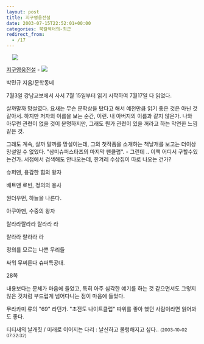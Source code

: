 ```yaml
---
layout: post
title: 지구영웅전설
date: 2003-07-15T22:52:01+00:00
categories: 북컬렉터의-최근
redirect_from:
  - /17
---
```




<a href="http://www.aladin.co.kr/shop/wproduct.aspx?ISBN=8982816798&amp;ttbkey=ttbjinto1216001&amp;COPYPaper=1">

<img hspace=15 src=http://image.aladin.co.kr/product/41/88/coversum/8982816798_2.jpg>

지구영웅전설</a> - <img src="http://image.aladin.co.kr/img/common/star_s10.gif" />

박민규 지음/문학동네

7월3일 강남교보에서 사서 7월 15일부터 읽기 시작하여 7월17일 다 읽었다.

살까말까 망설였다. 요새는 무슨 문학상을 탔다고 해서 예전만큼 읽기 좋은 것은 아닌 것 같아서. 하지만 저자의 이름을 보는 순간, 이런. 내 아버지의 이름과 같지 않은가. 나와 아무런 관련이 없을 것이 분명하지만, 그래도 뭔가 관련이 있을 꺼라고 하는 막연한 느낌 같은 것.

그래도 계속, 살까 말까를 망설이는데, 그의 첫작품을 소개하는 책날개를 보고는 더이상 망설일 수 없었다. "삼미슈퍼스타즈의 마지막 팬클럽". - 그런데 .. 이책 어디서 구할수있는건가. 서점에서 검색해도 안나오는데, 한겨레 수상집이 따로 나오는 건가?

> 

슈퍼맨, 용감한 힘의 왕자

배트맨 로빈, 정의의 용사

원더우먼, 하늘을 나른다.

아쿠아맨, 수중의 왕자

랄라라랄라라 랄라라 라

랄라라 랄라라 라

정의를 모르는 나쁜 무리들

싸워 무찌른다 슈퍼특공대.

28쪽

내용보다는 문체가 마음에 들었고, 특히 아주 심각한 얘기를 하는 것 같으면서도 그렇지 않은 것처럼 부드럽게 넘어다니는 점이 마음에 들었다.

무라카미 류의 "69" 라던가. "초전도 나이트클럽" 따위를 좋아 했던 사람이라면 읽어봐도 좋다.
<div id=comments>
<div class=comment>
<!--- cmt:27 --->
<!--- mail: --->
<!--- parent:0 --->
티티새의 날개짓 / 미래로 이어지는 다리 : 
날신하고 물렁해지고 싶다..
 <small>(2003-10-02 07:32:32)</small>
</div>
</div>
